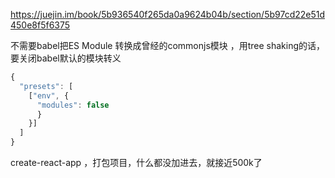 https://juejin.im/book/5b936540f265da0a9624b04b/section/5b97cd22e51d450e8f5f6375  


不需要babel把ES Module 转换成曾经的commonjs模块  ，用tree shaking的话，要关闭babel默认的模块转义 

```js
{
  "presets": [
    ["env", {
      "modules": false
      }
    }]
  ]
}
```


create-react-app ，打包项目，什么都没加进去，就接近500k了